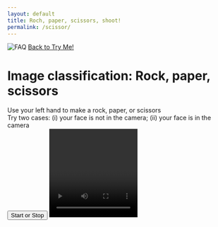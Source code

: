 ```yaml
---
layout: default
title: Roch, paper, scissors, shoot!
permalink: /scissor/
---
```


<img src="{{ '/assets/images/scissor.jpeg' | relative_url }}" alt="FAQ" class="banner">
<a href="{{ '/tryme' | relative_url }}" class="btn btn-primary">Back to Try Me!</a>

# Image classification: Rock, paper, scissors


<div>Use your left hand to make a rock, paper, or scissors</div>
<div>Try two cases: (i) your face is not in the camera; (ii) your face is in the camera</div>
<button type='button' onclick='toggleWebcam()'>Start or Stop</button>
<video id="webcam" autoplay playsinline width="200" height="200"></video>
<div id='label-container'></div>
<script src="https://cdn.jsdelivr.net/npm/@tensorflow/tfjs@1.3.1/dist/tf.min.js"></script>
<script src="https://cdn.jsdelivr.net/npm/@teachablemachine/image@0.8.3/dist/teachablemachine-image.min.js"></script>
<script type="text/javascript">

    let model, video, labelContainer, maxPredictions;
    let requestId;  // To track the requestAnimationFrame
    let isWebcamActive = false; // To track webcam state
    let isModelLoaded = false;  // To track if the model is loaded
    const URL = '/assets/models/scissor/';
    async function initModel() {
        if (!isModelLoaded) {
            const modelURL = URL + 'model.json';
            const metadataURL = URL + 'metadata.json';

            model = await tmImage.load(modelURL, metadataURL);
            maxPredictions = model.getTotalClasses();

            labelContainer = document.getElementById('label-container');
            for (let i = 0; i < maxPredictions; i++) {
                labelContainer.appendChild(document.createElement('div'));
            }
            isModelLoaded = true;
        }
    }

    async function setupWebcam() {
        video = document.getElementById('webcam');
        const constraints = {
            video: { width: 200, height: 200, facingMode: "user" }
        };

        try {
            const stream = await navigator.mediaDevices.getUserMedia(constraints);
            video.srcObject = stream;
            return new Promise((resolve) => {
                video.onloadedmetadata = () => {
                    resolve(video);
                };
            });
        } catch (error) {
            console.error('Error accessing webcam', error);
        }
    }

    async function startWebcam() {
        await initModel();
        await setupWebcam();
        video.play();
        isWebcamActive = true;
        requestId = window.requestAnimationFrame(loop);
    }

    function stopWebcam() {
        if (video.srcObject) {
            video.srcObject.getTracks().forEach(track => track.stop());
        }
        video.srcObject = null;
        if (requestId) {
            window.cancelAnimationFrame(requestId);
        }
        isWebcamActive = false;
    }

    async function loop() {
        if (isWebcamActive) {
            await predict();
            requestId = window.requestAnimationFrame(loop);
        }
    }

    async function predict() {
        let prediction = await model.predict(video);
        for (let i = 0; i < maxPredictions; i++) {
            const classPrediction =
                prediction[i].className + ': ' + prediction[i].probability.toFixed(2);
            labelContainer.childNodes[i].innerHTML = classPrediction;
        }
    }

    function toggleWebcam() {
        if (isWebcamActive) {
            stopWebcam();
        } else {
            startWebcam();
        }
    }
</script>

